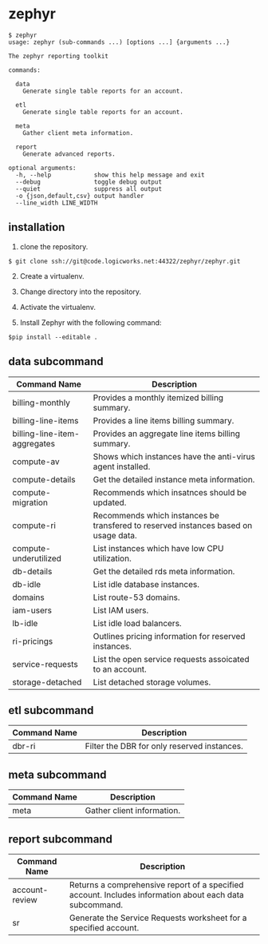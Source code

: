 # zephyr

```
$ zephyr
usage: zephyr (sub-commands ...) [options ...] {arguments ...}

The zephyr reporting toolkit

commands:

  data
    Generate single table reports for an account.

  etl
    Generate single table reports for an account.

  meta
    Gather client meta information.

  report
    Generate advanced reports.

optional arguments:
  -h, --help            show this help message and exit
  --debug               toggle debug output
  --quiet               suppress all output
  -o {json,default,csv} output handler
  --line_width LINE_WIDTH
```

## installation 

1. clone the repository. 

```
$ git clone ssh://git@code.logicworks.net:44322/zephyr/zephyr.git
```

2. Create a virtualenv.

3. Change directory into the repository.

4. Activate the virtualenv.

5. Install Zephyr with the following command:
```
$pip install --editable . 
```

## data subcommand

Command Name                 | Description
-----------------------------|-----------------------------------------------
billing-monthly              | Provides a monthly itemized billing summary. 
billing-line-items           | Provides a line items billing summary.
billing-line-item-aggregates | Provides an aggregate line items billing summary.
compute-av                   | Shows which instances have the anti-virus agent installed.
compute-details              | Get the detailed instance meta information.
compute-migration            | Recommends which insatnces should be updated.
compute-ri                   | Recommends which instances be transfered to reserved instances based on usage data.
compute-underutilized        | List instances which have low CPU utilization.
db-details                   | Get the detailed rds meta information.
db-idle                      | List idle database instances.
domains                      | List route-53 domains.
iam-users                    | List IAM users.
lb-idle                      | List idle load balancers.
ri-pricings                  | Outlines pricing information for reserved instances.
service-requests             | List the open service requests assoicated to an account.
storage-detached             | List detached storage volumes.

## etl subcommand

Command Name   | Description
---------------|-----------------------------------------------
dbr-ri         | Filter the DBR for only reserved instances.

## meta subcommand

Command Name   | Description
---------------|-------------------------------------------------------
meta           | Gather client information.
## report subcommand

Command Name     | Description
-----------------|-------------------------------------------------------
account-review   | Returns a comprehensive report of a specified account. Includes information about each data subcommand.
sr               | Generate the Service Requests worksheet for a specified account. 
